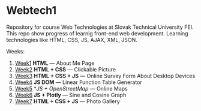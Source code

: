 ﻿# Webtech1
Repository for course Web Technologies at Slovak Technical University FEI.
This repo show progress of learnig front-end web development.
Learning technologies like HTML, CSS, JS, AJAX, XML, JSON.

Weeks:
1. [Week1](https://github.com/georgeHeishi/Webtech1/tree/master/Zadanie1) **HTML** — About Me Page
2. [Week2](https://github.com/georgeHeishi/Webtech1/tree/master/Zadanie2) **HTML + CSS** — Clickable Picture
3. [Week3](https://github.com/georgeHeishi/Webtech1/tree/master/Zadanie3) **HTML + CSS +  JS** — Online Survey Form About Desktop Devices
4. [Week4](https://github.com/georgeHeishi/Webtech1/tree/master/Zadanie4) **JS DOM** — Linear Function Table Generator
5. [Week5](https://github.com/georgeHeishi/Webtech1/tree/master/Zadanie5) **JS + OpenStreetMap* — Online Maps
6. [Week6](https://github.com/georgeHeishi/Webtech1/tree/master/Zadanie6) **JS + Plotly** — Sine and Cosine Graph
7. [Week7](https://github.com/georgeHeishi/Webtech1/tree/master/Zadanie7) **HTML + CSS + JS** — Photo Gallery
